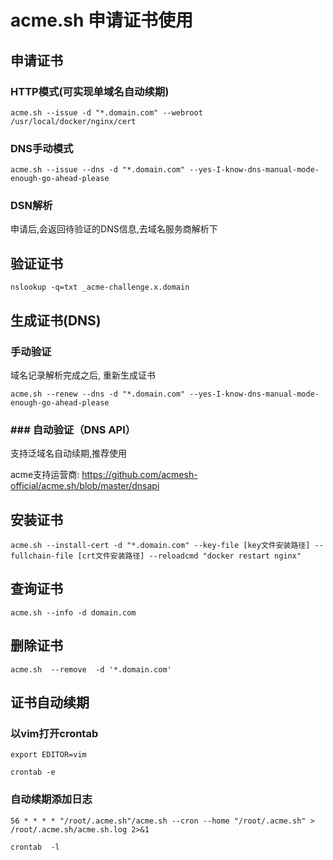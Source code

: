 # acme.sh 申请证书使用

## 申请证书
### HTTP模式(可实现单域名自动续期)
`acme.sh --issue -d "*.domain.com" --webroot /usr/local/docker/nginx/cert`

### DNS手动模式
`acme.sh --issue --dns -d "*.domain.com" --yes-I-know-dns-manual-mode-enough-go-ahead-please`

### DSN解析
申请后,会返回待验证的DNS信息,去域名服务商解析下

## 验证证书
`nslookup -q=txt _acme-challenge.x.domain`

## 生成证书(DNS)


### 手动验证
域名记录解析完成之后, 重新生成证书

`acme.sh --renew --dns -d "*.domain.com" --yes-I-know-dns-manual-mode-enough-go-ahead-please`

### ### 自动验证（DNS API）
支持泛域名自动续期,推荐使用


acme支持运营商: https://github.com/acmesh-official/acme.sh/blob/master/dnsapi


## 安装证书
`acme.sh --install-cert -d "*.domain.com" --key-file [key文件安装路径] --fullchain-file [crt文件安装路径] --reloadcmd "docker restart nginx"`

## 查询证书
`acme.sh --info -d domain.com`

## 删除证书
`acme.sh  --remove  -d '*.domain.com'`

## 证书自动续期
 
### 以vim打开crontab
`export EDITOR=vim`


`crontab -e`

### 自动续期添加日志
`56 * * * * "/root/.acme.sh"/acme.sh --cron --home "/root/.acme.sh" > /root/.acme.sh/acme.sh.log 2>&1`

`crontab  -l`

